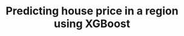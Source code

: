---
title: Predicting house price in a region using XGBoost
weight: 1
variants: +flyte -serverless -byoc -selfmanaged
layout: py_example
example_file: /external/unionai-examples/v1/flyte-tutorials/house_price_prediction/house_price_prediction/house_price_predictor.py
---